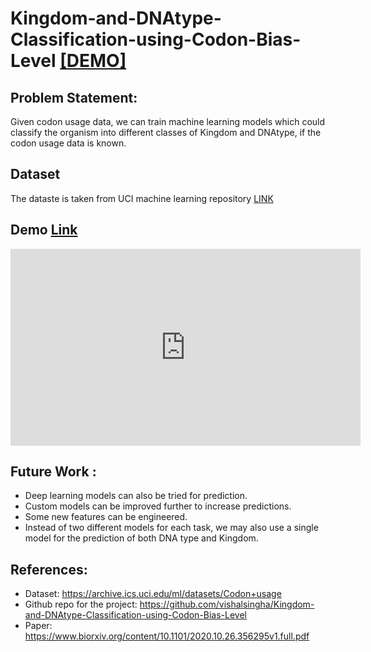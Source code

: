 # Kingdom-and-DNAtype-Classification-using-Codon-Bias-Level [[DEMO]](http://codonusage.herokuapp.com/)


## Problem Statement:
Given codon usage data, we can train machine learning models which could classify the organism into different classes of Kingdom and DNAtype, if the codon usage data is known.

## Dataset
The dataste is taken from UCI machine learning repository [LINK](https://archive.ics.uci.edu/ml/datasets/Codon+usage)

## Demo [Link](http://codonusage.herokuapp.com/)
<iframe width="560" height="315" src="https://www.youtube.com/embed/4awbhpqYpCs" title="YouTube video player" frameborder="0" allow="accelerometer; autoplay; clipboard-write; encrypted-media; gyroscope; picture-in-picture" allowfullscreen></iframe>


## Future Work :
* Deep learning models can also be tried for prediction.
* Custom models can be improved further to increase predictions.
* Some new features can be engineered.
* Instead of two different models for each task, we may also use a single model for the prediction of both DNA type and Kingdom.

## References:
* Dataset: https://archive.ics.uci.edu/ml/datasets/Codon+usage
* Github repo for the project: https://github.com/vishalsingha/Kingdom-and-DNAtype-Classification-using-Codon-Bias-Level
* Paper: https://www.biorxiv.org/content/10.1101/2020.10.26.356295v1.full.pdf



